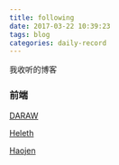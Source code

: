 ```yaml
---
title: following
date: 2017-03-22 10:39:23
tags: blog
categories: daily-record
---
```


我收听的博客

### 前端

[DARAW](https://blog.daraw.cn/)

[Heleth](http://lalala.lol/)

[Haojen](http://haojen.github.io/)
